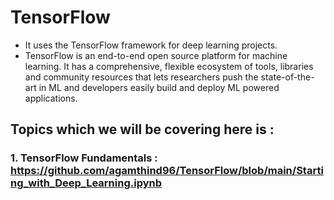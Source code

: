 # TensorFlow
- It uses the TensorFlow framework for deep learning projects.
- TensorFlow is an end-to-end open source platform for machine learning. It has a comprehensive, flexible ecosystem of tools, libraries and community resources that lets researchers push the state-of-the-art in ML and developers easily build and deploy ML powered applications.

## Topics which we will be covering here is :
### 1. TensorFlow Fundamentals : https://github.com/agamthind96/TensorFlow/blob/main/Starting_with_Deep_Learning.ipynb
